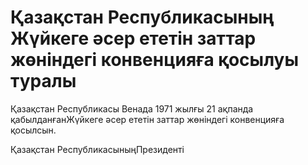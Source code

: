 # Қазақстан Республикасының Жүйкеге әсер ететiн заттар жөнiндегi конвенцияға қосылуы туралы

Қазақстан Республикасы Венада 1971 жылғы 21 ақпанда қабылданғанЖүйкеге әсер ететiн заттар жөнiндегi конвенцияға қосылсын.

Қазақстан РеспубликасыныңПрезидентi

